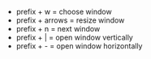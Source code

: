 - prefix + w = choose window
- prefix + arrows = resize window
- prefix + n = next window
- prefix + | = open window vertically
- prefix + - = open window horizontally
